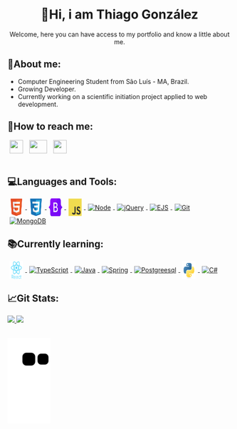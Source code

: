 <div align="center">
  <h1>👋Hi, i am Thiago González</h1>
  <p>Welcome, here you can have access to my portfolio and know a little about me.</p>
</div>

<div>
  <h2>🧐About me: </h1>
  <ul>
    <li>Computer Engineering Student from São Luís - MA, Brazil.</li>
    <li>Growing Developer.</li>
    <li>Currently working on a scientific initiation project applied to web development.</li>
  </ul>
</div>

<div> 
  <h2>📩How to reach me: </h2>
  <a href="https://www.linkedin.com/in/thiago-gonz%C3%A1lez-94b103217/" target="_blank"><img hspace="5" src="https://image.flaticon.com/icons/png/512/145/145807.png" target="_blank" width="30" height="30"></a> 
  <a href="https://instagram.com/thiagogonzalez.dev" target="_blank"><img hspace="5" src="https://raw.githubusercontent.com/rahuldkjain/github-profile-readme-generator/master/src/images/icons/Social/instagram.svg" target="_blank" height="30" width="40"></a>
  <a href = "mailto:contatothiagogonzalez@gmail.com"><img hspace="5" src="https://user-images.githubusercontent.com/80121288/134347624-e4479d7f-217b-4bb3-af01-fc9e4faf2dcf.png" target="_blank" width="30" height="30"></a>
</div>

<div style="display: inline_block"><br>
  <h2>💻Languages and Tools: </h2>
  <a href = "https://github.com/thiago-gonzalez">
    <img align="center" alt="HTML" width="30" height="40" hspace="5" src="https://raw.githubusercontent.com/devicons/devicon/master/icons/html5/html5-original.svg">
    <img align="center" alt="CSS" width="30" height="40" hspace="5" src="https://raw.githubusercontent.com/devicons/devicon/master/icons/css3/css3-original.svg">
    <img align="center" alt="Bootstrap" width="30" height="40" hspace="5" src="https://raw.githubusercontent.com/devicons/devicon/master/icons/bootstrap/bootstrap-original.svg">
    <img align="center" alt="Js" width="30" height="40" hspace="5" src="https://raw.githubusercontent.com/devicons/devicon/master/icons/javascript/javascript-original.svg">
    <img align="center" alt="Node" width="30" height="40" hspace="5" src="https://camo.githubusercontent.com/900baefb89e187c8b32cdbb3b440d1502fe8f30a1a335cc5dc5868af0142f8b1/68747470733a2f2f63646e2e6a7364656c6976722e6e65742f67682f64657669636f6e732f64657669636f6e2f69636f6e732f6e6f64656a732f6e6f64656a732d6f726967696e616c2e737667">
    <img align="center" alt="jQuery" width="30" height="30" hspace="5" src="https://cdn.icon-icons.com/icons2/2415/PNG/128/jquery_plain_wordmark_logo_icon_146445.png">
    <img align="center" alt="EJS" width="30" height="40" hspace="5" src="https://cdn.icon-icons.com/icons2/2107/PNG/128/file_type_ejs_icon_130626.png">
    <img align="center" alt="Git" width="30" height="30" hspace="5" src="https://camo.githubusercontent.com/fbfcb9e3dc648adc93bef37c718db16c52f617ad055a26de6dc3c21865c3321d/68747470733a2f2f7777772e766563746f726c6f676f2e7a6f6e652f6c6f676f732f6769742d73636d2f6769742d73636d2d69636f6e2e737667">
  <img align="center" alt="MongoDB" width="40" height="30" hspace="5" src="https://cdn.icon-icons.com/icons2/2415/PNG/128/mongodb_original_wordmark_logo_icon_146425.png">
  </a>
</div>

<div style="display: inline_block">
  <h2>📚Currently learning: </h2>
  <a href = "https://github.com/thiago-gonzalez">
    <img align="center" alt="React Js" width="30" height="40" hspace="5" src="https://raw.githubusercontent.com/devicons/devicon/master/icons/react/react-original-wordmark.svg"></img>
  <img align="center" alt="TypeScript" width="30" height="30" hspace="5" src="https://cdn.icon-icons.com/icons2/2415/PNG/512/typescript_plain_logo_icon_146316.png"></img>
  <img align="center" alt="Java" width="30" height="30" hspace="5" src="https://cdn.icon-icons.com/icons2/2415/PNG/128/java_original_logo_icon_146458.png"></img>
  <img align="center" alt="Spring" width="30" height="30" hspace="5" src="https://img.icons8.com/color/48/000000/spring-logo.png"></img>
  <img align="center" alt="Postgreesql" width="30" height="30" hspace="5" src="https://cdn.icon-icons.com/icons2/2415/PNG/128/postgresql_plain_logo_icon_146389.png"></img>
  <img align="center" alt="Python" width="30" height="40" hspace="5" src="https://raw.githubusercontent.com/devicons/devicon/master/icons/python/python-original.svg">
  <img align="center" alt="C#" width="30" height="30" hspace="5" src="https://cdn.icon-icons.com/icons2/2415/PNG/128/csharp_original_logo_icon_146578.png"></img>

    
    

  </a>
</div>
 
  <div>
    <h2>📈Git Stats: </h2>
  <a href="https://github.com/thiago-gonzalez">
  <img height="150em" src="https://github-readme-stats.vercel.app/api?username=thiago-gonzalez&show_icons=true&title_color=ffa726&text_color=fff&icon_color=F7EF8A&bg_color=000&include_all_commits=true&count_private=true"/>
  <img height="150em" src="https://github-readme-stats.vercel.app/api/top-langs/?username=thiago-gonzalez&layout=compact&langs_count=7&title_color=ffa726&text_color=fff&bg_color=000"/><br><br>

![Snake animation](https://github.com/rafaballerini/rafaballerini/blob/output/github-contribution-grid-snake.svg)
    </div>
  
